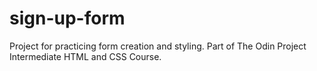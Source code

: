# sign-up-form
Project for practicing form creation and styling. Part of The Odin Project Intermediate HTML and CSS Course.
